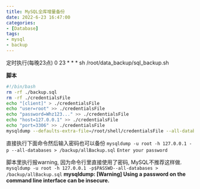 ```yaml
---
title: MySQL全库增量备份
date: 2022-6-23 16:47:00
categories: 
- [Database]
tags: 
- mysql
- backup
---
```


定时执行(每晚23点)
0 23 * * * sh /root/data_backup/sql_backup.sh


**脚本**
``` bash
#!/bin/bash
rm -rf ./backup.sql
rm -rf ./credentialsFile
echo "[client]" > ./credentialsFile
echo "user=root" >> ./credentialsFile
echo "password=Whz123..." >> ./credentialsFile
echo "host=127.0.0.1" >> ./credentialsFile
echo "port=3306" >> ./credentialsFile
mysqldump --defaults-extra-file=/root/shell/credentialsFile --all-databases > ./backup.sql

```

直接执行下面命令然后输入密码也可以备份
```mysqldump -u root -h 127.0.0.1 -p --all-databases > /backup/allBackup.sql```
``` Enter your password ```

脚本里执行报warning, 因为命令行里直接使用了密码, MySQL不推荐这样做.
```mysqldump -u root -h 127.0.0.1 -p$PASSWD--all-databases > /backup/allBackup.sql```
**mysqldump: [Warning] Using a password on the command line interface can be insecure.**
